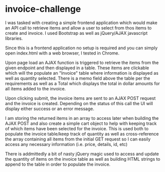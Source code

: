 # invoice-challenge

I was tasked with creating a simple frontend application which would make an API call to retrieve items and allow a user to select from thos items to create and invoice. I used Bootstrap as well as jQuery/AJAX javascript libraries.

Since this is a frontend application no setup is required and you can simply open index.html with a web browser, I tested in Chrome.

Upon page load an AJAX function is triggered to retrieve the items from the given endpoint and then displayed in a table. These items are clickable which will the populate an "Invoice" table where information is displayed as well as quantity selected. There is a memo field above the table per the requirements as well as a Total which displays the total in dollar amounts for all items added to the invoice.

Upon clicking submit, the invoice items are sent to an AJAX POST request and the invoice is created. Depending on the status of this call the UI will display either success or an error message.

I am storing the returned items in an array to access later when building the AJAX POST and also create a simple cart object to help with keeping track of which items have been selected for the invoice. This is used both to populate the invoice table/keep track of quantity as well as cross-reference the array containing all items from the initial GET request so I can easily access any necessary information (i.e. price, details, id, etc)

There is addmittedly a bit of nasty jQuery magic used to access and update the quantity of items on the invoice table as well as building HTML strings to append to the table in order to populate the invoice.



